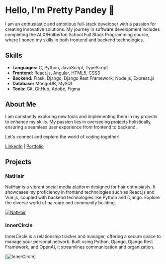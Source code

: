 # Hello, I'm Pretty Pandey 👋
I am an enthusiastic and ambitious full-stack developer with a passion for creating innovative solutions. My journey in software development includes completing the ALX/Holberton School Full Stack Programming course, where I honed my skills in both frontend and backend technologies.

## Skills

- **Languages:** C, Python, JavaScript, TypeScript
- **Frontend:** React.js, Angular, HTML5, CSS3
- **Backend:** Flask, Django, Django Rest Framework, Node.js, Express.js
- **Database:** MongoDB, MySQL
- **Tools:** Git, GitHub, Adobe, Figma

## About Me

I am constantly exploring new tools and implementing them in my projects to enhance my skills. My passion lies in overseeing projects holistically, ensuring a seamless user experience from frontend to backend.

Let's connect and explore the world of coding together!

[LinkedIn](https://www.linkedin.com/in/prettypandey/) | [Portfolio](https://www.prettypandey.tech)

## Projects

### NatHair
NatHair is a vibrant social media platform designed for hair enthusiasts. It showcases my proficiency in frontend technologies such as React.js and Vue.js, coupled with backend technologies like Python and Django. Explore the diverse world of haircare and community building.

[![NatHair](https://github.com/pandeypearl/NatHair)](https://www.onrender.com/NatHair)

### InnerCircle
InnerCircle is a relationship tracker and manager, offering a secure space to manage your personal network. Built using Python, Django, Django Rest Framework, and OpenAI, it streamlines communication and organization.

[![InnerCircle](https://github.com/pandeypearl/InnerCircle)]

